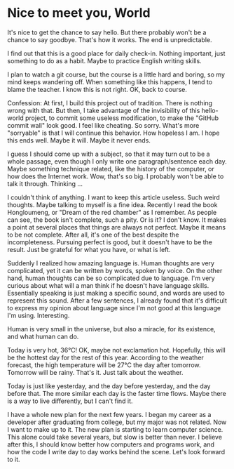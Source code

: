 # Nice to meet you, World

It's nice to get the chance to say hello. But there probably won't be a chance to say goodbye. That's how it works. The end is unpredictable.

I find out that this is a good place for daily check-in. Nothing important, just something to do as a habit. Maybe to practice English writing skills.

I plan to watch a git course, but the course is a little hard and boring, so my mind keeps wandering off. When something like this happens, I tend to blame the teacher. I know this is not right. OK, back to course.

Confession: At first, I build this project out of tradition. There is nothing wrong with that. But then, I take advantage of the invisibility of this hello-world project, to commit some useless modification, to make the "GitHub commit wall" look good. I feel like cheating. So sorry. What's more "sorryable" is that I will continue this behavior. How hopeless I am. I hope this ends well. Maybe it will. Maybe it never ends.

I guess I should come up with a subject, so that it may turn out to be a whole passage, even though I only write one paragraph/sentence each day. Maybe something technique related, like the history of the computer, or how does the Internet work. Wow, that's so big. I probably won't be able to talk it through. Thinking ...

I couldn't think of anything. I want to keep this article useless. Such weird thoughts. Maybe talking to myself is a fine idea.
Recently I read the book Hongloumeng, or "Dream of the red chamber" as I remember. As people can see, the book isn't complete, such a pity. Or is it? I don't know. It makes a point at several places that things are always not perfect. Maybe it means to be not complete. After all, it's one of the best despite the incompleteness. Pursuing perfect is good, but it doesn't have to be the result. Just be grateful for what you have, or what is left.

Suddenly I realized how amazing language is. Human thoughts are very complicated, yet it can be written by words, spoken by voice. On the other hand, human thoughts can be so complicated due to language. I'm very curious about what will a man think if he doesn't have language skills. Essentially speaking is just making a specific sound, and words are used to represent this sound. After a few sentences, I already found that it's difficult to express my opinion about language since I'm not good at this language I'm using. Interesting.

Human is very small in the universe, but also a miracle, for its existence, and what human can do.

Today is very hot, 36°C! OK, maybe not exclamation hot. Hopefully, this will be the hottest day for the rest of this year. According to the weather forecast, the high temperature will be 27°C the day after tomorrow. Tomorrow will be rainy. That's it. Just talk about the weather.

Today is just like yesterday, and the day before yesterday, and the day before that. The more similar each day is the faster time flows. Maybe there is a way to live differently, but I can't find it.

I have a whole new plan for the next few years. I began my career as a developer after graduating from college, but my major was not related. Now I want to make up to it. The new plan is starting to learn computer science. This alone could take several years, but slow is better than never. I believe after this, I should know better how computers and programs work, and how the code I write day to day works behind the scene. Let's look forward to it.
